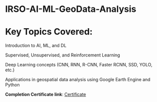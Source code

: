 # IRSO-AI-ML-GeoData-Analysis
# Key Topics Covered:

Introduction to AI, ML, and DL

Supervised, Unsupervised, and Reinforcement Learning

Deep Learning concepts (CNN, RNN, R-CNN, Faster RCNN, SSD, YOLO, etc.)

Applications in geospatial data analysis using Google Earth Engine and Python

**Completion Certificate link**: [Certificate](https://isrolms.iirs.gov.in/mod/customcert/view.php?id=4546&downloadown=1)
